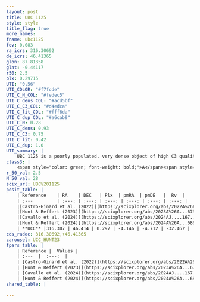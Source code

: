 ```yaml
---
layout: post
title: UBC 1125
style: style
title_flag: true
more_names: 
fname: ubc1125
fov: 0.083
ra_icrs: 316.30692
de_icrs: 46.41365
glon: 87.81358
glat: -0.44117
r50: 2.5
plx: 0.29715
UTI: "0.56"
UTI_COLOR: "#f7fcde"
UTI_C_N_COL: "#fedec5"
UTI_C_dens_COL: "#acd5bf"
UTI_C_C3_COL: "#d4edca"
UTI_C_lit_COL: "#fff6da"
UTI_C_dup_COL: "#a6cab9"
UTI_C_N: 0.28
UTI_C_dens: 0.93
UTI_C_C3: 0.75
UTI_C_lit: 0.42
UTI_C_dup: 1.0
UTI_summary: |
    UBC 1125 is a poorly populated, very dense object of high C3 quality. It was recently reported in the literature.
class3: |
    <span style="color: green; font-weight: bold;">A</span><span style="color: #FFC300; font-weight: bold;">B</span>
r_50_val: 2.5
N_50_val: 28
scix_url: UBC%201125
posit_table: |
    | Reference    | RA    | DEC   | Plx  | pmRA  | pmDE   |  Rv  |
    | :---         | :---: | :---: | :---: | :---: | :---: | :---: |
    |[Castro-Ginard et al. (2022)](https://scixplorer.org/abs/2022A%26A...661A.118C) | 316.28 | 46.42 | 0.29 | -4.13 | -4.75 | -31.01 |
    |[Hunt & Reffert (2023)](https://scixplorer.org/abs/2023A%26A...673A.114H) | 316.26 | 46.409 | 0.298 | -4.122 | -4.707 | -32.445 |
    |[Cavallo et al. (2024)](https://scixplorer.org/abs/2024AJ....167...12C) | 316.291 | 46.414 | 0.296 | -- | -- | -- |
    |[Hunt & Reffert (2024)](https://scixplorer.org/abs/2024A%26A...686A..42H) | 316.26 | 46.409 | 0.298 | -4.122 | -4.707 | -32.445 |
    | **UCC** |316.307 | 46.414 | 0.297 | -4.146 | -4.712 | -32.467 | 
cds_radec: 316.30692,+46.41365
carousel: UCC_HUNT23
fpars_table: |
    | Reference |  Values |
    | :---  |  :---:  |
    | [Castro-Ginard et al. (2022)](https://scixplorer.org/abs/2022A%26A...661A.118C) | `AV=0.908, Dist=3315, logAge=7.721` |
    | [Hunt & Reffert (2023)](https://scixplorer.org/abs/2023A%26A...673A.114H) | `AV50=0.977, diffAV50=0.943, MOD50=12.441, logAge50=8.331` |
    | [Cavallo et al. (2024)](https://scixplorer.org/abs/2024AJ....167...12C) | `AV50=1.15, dMod50=11.44, logAge50=8.43, [Fe/H]50=-0.68` |
    | [Hunt & Reffert (2024)](https://scixplorer.org/abs/2024A%26A...686A..42H) | `MassJ=258.834` |
shared_table: |
    
---
```

